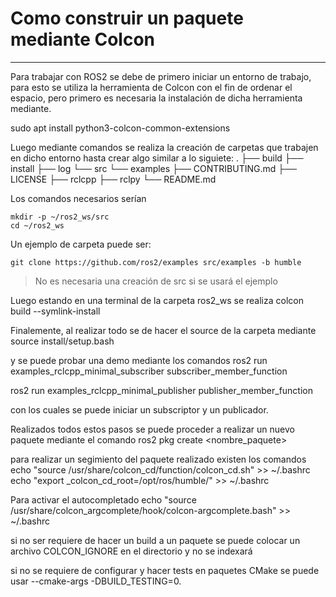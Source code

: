 # Como construir un paquete mediante Colcon
---
Para trabajar con ROS2 se debe de primero iniciar un entorno de trabajo, para esto se utiliza la herramienta de Colcon con el fin de ordenar el espacio, pero primero es necesaria la instalación de dicha herramienta mediante.

sudo apt install python3-colcon-common-extensions

Luego mediante comandos se realiza la creación de carpetas que trabajen en dicho entorno hasta crear algo similar a lo siguiete:
.
├── build
├── install
├── log
└── src
    └── examples
        ├── CONTRIBUTING.md
        ├── LICENSE
        ├── rclcpp
        ├── rclpy
        └── README.md

Los comandos necesarios serían

```
mkdir -p ~/ros2_ws/src
cd ~/ros2_ws
```

Un ejemplo de carpeta puede ser:

```
git clone https://github.com/ros2/examples src/examples -b humble
```
>No es necesaria una creación de src si se usará el ejemplo

Luego estando en una terminal de la carpeta ros2_ws se realiza
colcon build --symlink-install

Finalemente, al realizar todo se de hacer el source de la carpeta mediante
source install/setup.bash

y se puede probar una demo mediante los comandos
ros2 run examples_rclcpp_minimal_subscriber subscriber_member_function

ros2 run examples_rclcpp_minimal_publisher publisher_member_function

con los cuales se puede iniciar un subscriptor y un publicador.

Realizados todos estos pasos se puede proceder a realizar un nuevo paquete mediante el comando 
ros2 pkg create <nombre_paquete>

para realizar un segimiento del paquete realizado existen los comandos
echo "source /usr/share/colcon_cd/function/colcon_cd.sh" >> ~/.bashrc
echo "export _colcon_cd_root=/opt/ros/humble/" >> ~/.bashrc

Para activar el autocompletado
echo "source /usr/share/colcon_argcomplete/hook/colcon-argcomplete.bash" >> ~/.bashrc

si no ser requiere de hacer un build a un paquete se puede colocar un archivo COLCON_IGNORE en el directorio y no se indexará

si no se requiere de configurar y hacer tests en paquetes CMake se puede usar --cmake-args -DBUILD_TESTING=0.